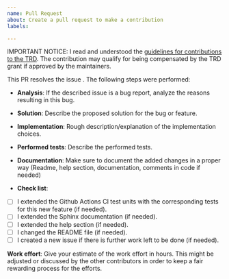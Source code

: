 ```yaml
---
name: Pull Request
about: Create a pull request to make a contribution
labels: 

---
```

IMPORTANT NOTICE:
I read and understood the [guidelines for contributions to the TRD](https://tezos-reward-distributor-organization.github.io/tezos-reward-distributor/contributors.html). The contribution may qualify for being compensated by the TRD grant if approved by the maintainers.

This PR resolves the issue <issue ID>. The following steps were performed:

* **Analysis**: If the described issue is a bug report, analyze the reasons resulting in this bug.

* **Solution**: Describe the proposed solution for the bug or feature.

* **Implementation**: Rough description/explanation of the implementation choices.

* **Performed tests**: Describe the performed tests.

* **Documentation**: Make sure to document the added changes in a proper way (Readme, help section, documentation, comments in code if needed)

* **Check list**:

- [ ] I extended the Github Actions CI test units with the corresponding tests for this new feature (if needed).
- [ ] I extended the Sphinx documentation (if needed).
- [ ] I extended the help section (if needed).
- [ ] I changed the README file (if needed).
- [ ] I created a new issue if there is further work left to be done (if needed).

**Work effort**: Give your estimate of the work effort in hours. This might be adjusted or discussed by the other contributors in order to keep a fair rewarding process for the efforts.
